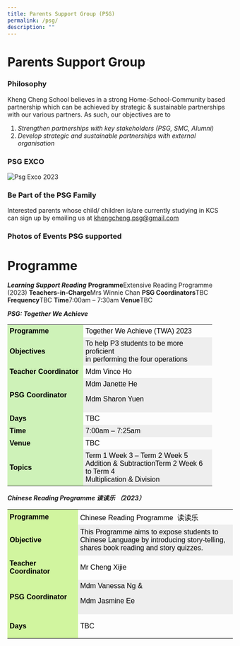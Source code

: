 ```yaml
---
title: Parents Support Group (PSG)
permalink: /psg/
description: ""
---
```

Parents Support Group
=====================
### **Philosophy**

Kheng Cheng School believes in a strong Home-School-Community based partnership which can be achieved by strategic & sustainable partnerships with our various partners. As such, our objectives are to

1.  <i>Strengthen partnerships with key stakeholders (PSG, SMC, Alumni)</i>
2.  <i>Develop strategic and sustainable partnerships with external organisation</i>

### **PSG EXCO**


![Psg Exco 2023](https://khengcheng.moe.edu.sg/wp-content/uploads/2022/04/PSG-Exco-2023-1024x576.jpeg)

### **Be Part of the PSG Family**


Interested parents whose child/ children is/are currently studying in KCS can sign up by emailing us at [khengcheng.psg@gmail.com](mailto:khengcheng.psg@gmail.com)

### **Photos of Events PSG supported**

# Programme
***Learning Support Reading***
**Programme**Extensive Reading Programme (2023)
**Teachers-in-Charge**Mrs Winnie Chan
**PSG Coordinators**TBC
**Frequency**TBC
**Time**7:00am – 7:30am
**Venue**TBC

***PSG: Together We Achieve***
<table style="box-sizing: border-box; color: rgb(0, 0, 0); font-family: Signika, Arial, sans-serif; font-size: 16px; font-style: normal; font-variant-ligatures: normal; font-variant-caps: normal; font-weight: 400; letter-spacing: normal; orphans: 2; text-align: start; text-transform: none; white-space: normal; widows: 2; word-spacing: 0px; -webkit-text-stroke-width: 0px; text-decoration-thickness: initial; text-decoration-style: initial; text-decoration-color: initial; width: 480px;"><tbody style="box-sizing: border-box;"><tr style="box-sizing: border-box;"><td style="box-sizing: border-box; padding: 5px; background-color: rgb(206, 242, 184); width: 172px;"><strong style="box-sizing: border-box; font-weight: bolder;">Programme</strong></td><td style="box-sizing: border-box; padding: 5px; width: 292px;">Together We Achieve (TWA) 2023</td></tr><tr style="box-sizing: border-box; background: rgb(238, 238, 238);"><td style="box-sizing: border-box; padding: 5px; background-color: rgb(206, 242, 184); width: 172px;"><strong style="box-sizing: border-box; font-weight: bolder;">Objectives</strong></td><td style="box-sizing: border-box; padding: 5px; width: 292px;">To help P3 students to be more proficient<br style="box-sizing: border-box;">in performing the four operations</td></tr><tr style="box-sizing: border-box;"><td style="box-sizing: border-box; padding: 5px; background-color: rgb(206, 242, 184); width: 172px;"><strong style="box-sizing: border-box; font-weight: bolder;">Teacher Coordinator</strong></td><td style="box-sizing: border-box; padding: 5px; width: 292px;">Mdm Vince Ho</td></tr><tr style="box-sizing: border-box; background: rgb(238, 238, 238);"><td style="box-sizing: border-box; padding: 5px; background-color: rgb(206, 242, 184); width: 172px;"><strong style="box-sizing: border-box; font-weight: bolder;">PSG Coordinator</strong></td><td style="box-sizing: border-box; padding: 5px; width: 292px;">Mdm Janette He<p style="box-sizing: border-box;"></p><p style="box-sizing: border-box;">Mdm Sharon Yuen</p></td></tr><tr style="box-sizing: border-box;"><td style="box-sizing: border-box; padding: 5px; background-color: rgb(206, 242, 184); width: 172px;"><strong style="box-sizing: border-box; font-weight: bolder;">Days</strong></td><td style="box-sizing: border-box; padding: 5px; width: 292px;">TBC</td></tr><tr style="box-sizing: border-box; background: rgb(238, 238, 238);"><td style="box-sizing: border-box; padding: 5px; background-color: rgb(206, 242, 184); width: 172px;"><strong style="box-sizing: border-box; font-weight: bolder;">Time</strong></td><td style="box-sizing: border-box; padding: 5px; width: 292px;">7:00am – 7:25am</td></tr><tr style="box-sizing: border-box;"><td style="box-sizing: border-box; padding: 5px; background-color: rgb(206, 242, 184); width: 172px;"><strong style="box-sizing: border-box; font-weight: bolder;">Venue</strong></td><td style="box-sizing: border-box; padding: 5px; width: 292px;">TBC</td></tr><tr style="box-sizing: border-box; background: rgb(238, 238, 238);"><td style="box-sizing: border-box; padding: 5px; background-color: rgb(206, 242, 184); width: 172px;"><strong style="box-sizing: border-box; font-weight: bolder;">Topics</strong></td><td style="box-sizing: border-box; padding: 5px; width: 292px;">Term 1 Week 3 – Term 2 Week 5<br style="box-sizing: border-box;">Addition &amp; SubtractionTerm 2 Week 6 to Term 4<br style="box-sizing: border-box;">Multiplication &amp; Division</td></tr></tbody></table>

***Chinese Reading Programme 读读乐 （2023）***

<table style="box-sizing: border-box; color: rgb(0, 0, 0); font-family: Signika, Arial, sans-serif; font-size: 16px; font-style: normal; font-variant-ligatures: normal; font-variant-caps: normal; font-weight: 400; letter-spacing: normal; orphans: 2; text-align: start; text-transform: none; white-space: normal; widows: 2; word-spacing: 0px; -webkit-text-stroke-width: 0px; text-decoration-thickness: initial; text-decoration-style: initial; text-decoration-color: initial; width: 525px;"><tbody style="box-sizing: border-box;"><tr style="box-sizing: border-box; height: 23px;"><td style="box-sizing: border-box; padding: 5px; width: 160px; height: 23px; background-color: rgb(209, 245, 159);"><strong style="box-sizing: border-box; font-weight: bolder;">Programme</strong></td><td style="box-sizing: border-box; padding: 5px; width: 351px; height: 23px;">Chinese Reading Programme&nbsp; 读读乐</td></tr><tr style="box-sizing: border-box; background: rgb(238, 238, 238); height: 69.3333px;"><td style="box-sizing: border-box; padding: 5px; width: 160px; height: 23px; background-color: rgb(209, 245, 159);"><strong style="box-sizing: border-box; font-weight: bolder;">Objective</strong></td><td style="box-sizing: border-box; padding: 5px; width: 351px; height: 69.3333px;">This Programme aims to expose students to Chinese Language by introducing story-telling, shares book reading and story quizzes.</td></tr><tr style="box-sizing: border-box; height: 55px;"><td style="box-sizing: border-box; padding: 5px; width: 160px; height: 23px; background-color: rgb(209, 245, 159);"><strong style="box-sizing: border-box; font-weight: bolder;">Teacher Coordinator</strong></td><td style="box-sizing: border-box; padding: 5px; width: 351px; height: 55px;">Mr Cheng Xijie</td></tr><tr style="box-sizing: border-box; background: rgb(238, 238, 238); height: 55px;"><td style="box-sizing: border-box; padding: 5px; width: 160px; height: 23px; background-color: rgb(209, 245, 159);"><strong style="box-sizing: border-box; font-weight: bolder;">PSG Coordinator</strong></td><td style="box-sizing: border-box; padding: 5px; width: 351px; height: 55px;">Mdm Vanessa Ng &amp;<p style="box-sizing: border-box;"></p><p style="box-sizing: border-box;">Mdm Jasmine Ee</p></td></tr><tr style="box-sizing: border-box; height: 55px;"><td style="box-sizing: border-box; padding: 5px; width: 160px; height: 23px; background-color: rgb(209, 245, 159);"><strong style="box-sizing: border-box; font-weight: bolder;">Days</strong></td><td style="box-sizing: border-box; padding: 5px; width: 351px; height: 55px;">TBC</td></tr></tbody></table>